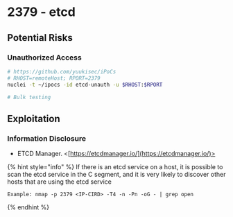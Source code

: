 # 2379 - etcd

## Potential Risks

### Unauthorized Access

```bash
# https://github.com/yuukisec/iPoCs
# RHOST=remoteHost; RPORT=2379
nuclei -t ~/ipocs -id etcd-unauth -u $RHOST:$RPORT

# Bulk testing
```

## Exploitation

### Information Disclosure

* ETCD Manager. <[https://etcdmanager.io/](https://etcdmanager.io/)>

{% hint style="info" %}
If there is an etcd service on a host, it is possible to scan the etcd service in the C segment, and it is very likely to discover other hosts that are using the etcd service

```
Example: nmap -p 2379 <IP-CIRD> -T4 -n -Pn -oG - | grep open
```
{% endhint %}
